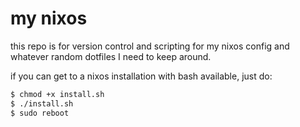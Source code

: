 # my nixos

this repo is for version control and scripting for my nixos config and whatever random dotfiles I need to keep around.

if you can get to a nixos installation with bash available, just do:
```bash
$ chmod +x install.sh
$ ./install.sh
$ sudo reboot
```